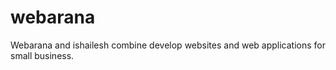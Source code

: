 # webarana
Webarana and ishailesh combine develop websites and web applications for small business.
